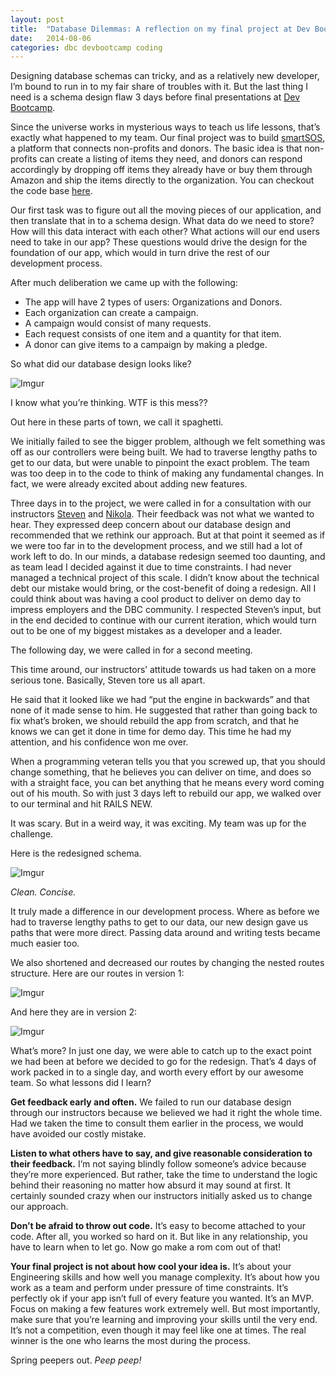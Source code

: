 ```yaml
---
layout: post
title:  "Database Dilemmas: A reflection on my final project at Dev Bootcamp"
date:   2014-08-06
categories: dbc devbootcamp coding
---
```



Designing database schemas can tricky, and as a relatively new developer, I’m bound to run in to my fair share of troubles with it. But the last thing I need is a schema design flaw 3 days before final presentations at [Dev Bootcamp][devbootcamp].

Since the universe works in mysterious ways to teach us life lessons, that’s exactly what happened to my team. Our final project was to build [smartSOS][smartsos], a platform that connects non-profits and donors. The basic idea is that non-profits can create a listing of items they need, and donors can respond accordingly by dropping off items they already have or buy them through Amazon and ship the items directly to the organization. You can checkout the code base [here][sourcecode].

Our first task was to figure out all the moving pieces of our application, and then translate that in to a schema design. What data do we need to store? How will this data interact with each other? What actions will our end users need to take in our app? These questions would drive the design for the foundation of our app, which would in turn drive the rest of our development process. 

After much deliberation we came up with the following:

- The app will have 2 types of users: Organizations and Donors.
- Each organization can create a campaign. 
- A campaign would consist of many requests.
- Each request consists of one item and a quantity for that item.
- A donor can give items to a campaign by making a pledge.

So what did our database design looks like?

![Imgur](http://i.imgur.com/gdV3SvM.png)


I know what you’re thinking. WTF is this mess?? 

Out here in these parts of town, we call it spaghetti.

We initially failed to see the bigger problem, although we felt something was off as our controllers were being built. We had to traverse lengthy paths to get to our data, but were unable to pinpoint the exact problem. The team was too deep in to the code to think of making any fundamental changes. In fact, we were already excited about adding new features.

Three days in to the project, we were called in for a consultation with our instructors [Steven][steventwitter] and [Nikola][nikolatwitter]. Their feedback was not what we wanted to hear. They expressed deep concern about our database design and recommended that we rethink our approach. But at that point it seemed as if we were too far in to the development process, and we still had a lot of work left to do. In our minds, a database redesign seemed too daunting, and as team lead I decided against it due to time constraints. I had never managed a technical project of this scale. I didn’t know about the technical debt our mistake would bring, or the cost-benefit of doing a redesign. All I could think about was having a cool product to deliver on demo day to impress employers and the DBC community. I respected Steven’s input, but in the end decided to continue with our current iteration, which would turn out to be one of my biggest mistakes as a developer and a leader.

The following day, we were called in for a second meeting. 

This time around, our instructors’ attitude towards us had taken on a more serious tone. Basically, Steven tore us all apart. 

He said that it looked like we had “put the engine in backwards” and that none of it made sense to him. He suggested that rather than going back to fix what’s broken, we should rebuild the app from scratch, and that he knows we can get it done in time for demo day. This time he had my attention, and his confidence won me over.

When a programming veteran tells you that you screwed up, that you should change something, that he believes you can deliver on time, and does so with a straight face, you can bet anything that he means every word coming out of his mouth. So with just 3 days left to rebuild our app, we walked over to our terminal and hit RAILS NEW. 

It was scary. But in a weird way, it was exciting. My team was up for the challenge.

Here is the redesigned schema. 

![Imgur](http://i.imgur.com/0qm7A0r.png)

*Clean. Concise.*

It truly made a difference in our development process. Where as before we had to traverse lengthy paths to get to our data, our new design gave us paths that were more direct. Passing data around and writing tests became much easier too. 

We also shortened and decreased our routes by changing the nested routes structure. Here are our routes in version 1:

![Imgur](http://i.imgur.com/sjtHz3A.png)

And here they are in version 2:

![Imgur](http://i.imgur.com/JufU80L.png)

What’s more? In just one day, we were able to catch up to the exact point we had been at before we decided to go for the redesign. That’s 4 days of work packed in to a single day, and worth every effort by our awesome team.
So what lessons did I learn?

**Get feedback early and often.** We failed to run our database design through our instructors because we believed we had it right the whole time. Had we taken the time to consult them earlier in the process, we would have avoided our costly mistake.

**Listen to what others have to say, and give reasonable consideration to their feedback.** I’m not saying blindly follow someone’s advice because they’re more experienced. But rather, take the time to understand the logic behind their reasoning no matter how absurd it may sound at first. It certainly sounded crazy when our instructors initially asked us to change our approach. 

**Don’t be afraid to throw out code.** It’s easy to become attached to your code. After all, you worked so hard on it. But like in any relationship, you have to learn when to let go. Now go make a rom com out of that!

**Your final project is not about how cool your idea is.** It’s about your Engineering skills and how well you manage complexity. It’s about how you work as a team and perform under pressure of time constraints. It’s perfectly ok if your app isn’t full of every feature you wanted. It’s an MVP. Focus on making a few features work extremely well. But most importantly, make sure that you’re learning and improving your skills until the very end. It’s not a competition, even though it may feel like one at times. The real winner is the one who learns the most during the process.

Spring peepers out. *Peep peep!*


[smartsos]: http://smartsos.herokuapp.com
[sourcecode]: https://github.com/Spitigala/smartSOS-2.0
[steventwitter]: https://twitter.com/sgharms
[nikolatwitter]: https://twitter.com/JaNisamTesla
[devbootcamp]: http://devbootcamp.com

